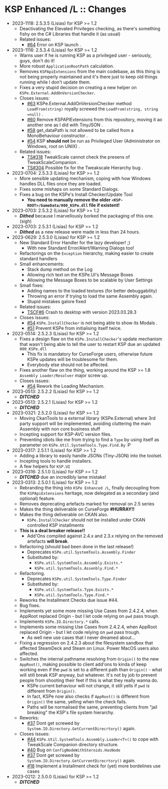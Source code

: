 # KSP Enhanced /L :: Changes

* 2023-1118: 2.5.3.5 (Lisias) for KSP >= 1.2
	+ Deactivating the Elevated Privileges checking, as there's something fishy on the C# Libraries that handle it (as usual)
	+ Related issues:
		- [#64](https://github.com/net-lisias-ksp/KSPe/issues/64) Error on KSP launch .
* 2023-1116: 2.5.3.4 (Lisias) for KSP >= 1.2
	+ Warns user if he is running KSP as a privileged user - seriously, guys, don't do it!
	+ More robust `ApplicationRootPath` calculation.
	+ Removes `KSPApiExtensions` from the main codebase, as this thing is not being properly maintained and it's there just to keep old things running while I don't update them.
	+ Fixes a very stupid decision on creating a new helper on `KSPe.External.AddOnVersionChecker`.
	+ Closes issues:
		- [#63](https://github.com/net-lisias-ksp/KSPe/issues/63) KSPe.External.AddOnVersionChecker method `LoadFrom(string)` royally screwed the `LoadFrom(string, string =null)` .
		- [#60](https://github.com/net-lisias-ksp/KSPe/issues/60) Remove KSPAPIExtensions from this repository, moving it ao another one as I did with TinyJSON .
		- [#58](https://github.com/net-lisias-ksp/KSPe/issues/58) get_dataPath is not allowed to be called from a MonoBehaviour constructor .
		- [#54](https://github.com/net-lisias-ksp/KSPe/issues/54) KSP **should not** be run as Privileged User (Administrator on Windows, root on UNIX) .
	+ Related issues:
		- [TS#318](https://github.com/TweakScale/TweakScale/issues/318) TweakScale cannot check the presens of TweakScaleCompanion .
		- [TS#304](https://github.com/TweakScale/TweakScale/discussions/304) Possible fix for the Tweakscale Hierarchy bug .
* 2023-0704: 2.5.3.3 (Lisias) for KSP >= 1.2
	+ More sensible updating mechanism, coping with how Windows handles DLL files once they are loaded.
	+ Fixes some mishaps on some Standard Dialogs.
	+ Fixes a bug on the KSPe's Install Checker/Update Tool
		- **You need to manually remove the older `<KSP-ROOT>/GameData/000_KSPe.dll` file if existent!** 
* 2023-0703: 2.5.3.2 (Lisias) for KSP >= 1.2
	+ ***Dithed*** because I marvellously borked the packaging of this one. (sigh)
* 2023-0703: 2.5.3.1 (Lisias) for KSP >= 1.2
	+ ***Dithed*** as a new release were made in less than 24 hours. 
* 2023-0629: 2.5.3.0 (Lisias) for KSP >= 1.2
	+ New Standard Error Handler for the lazy developer! ;) 
		- With new Standard Error/Alert/Warning Dialogs too!
	+ Refactorings on the `Exception` hierarchy, making easier to create standard handlers
	+ Small enhancements:
		- Stack dump method on the Log
		- Allowing rich text on the KSPe.UI's Message Boxes
		- Allowing the Message Boxes to be scalable by User Settings
	+ Small fixes:
		- Adding names to the loaded textures (for better debuggability)
		- Throwing an error if trying to load the same Assembly again.
		- Stupid mistakes galore fixed
	+ Related issues:
		- [TSCF#6](https://github.com/TweakScale/Companion_Frameworks/issues?q=is%3Aissue+is%3Aclosed) Crash to desktop with version 2023.03.28.3
	+ Closes issues:
		- [#54](https://github.com/net-lisias-ksp/KSPe/issues/54) `KSPe.InstallChecker` is not being able to show its Modals .
		- [#51](https://github.com/net-lisias-ksp/KSPe/issues/51) Prevent KSPe from initialising itself twice.
* 2023-0514: 2.5.2.3 (Lisias) for KSP >= 1.2
	+ Fixes a design flaw on the `KSPe.InstallChecker`'s update mechanism that wasn't being able to tell the user to restart KSP due an updated `000_KSPe.dll`
		- This fix is mandatory for CurseForge users, otherwise future KSPe updates will be troublesome for them.
		- Everybody else should not be affected. 
	+ Fixes another flaw on the thing, working around the KSP >= 1.8 `Assembly Loader/Resolver` major screw up.
	+ Closes issues:
		- [#54](https://github.com/net-lisias-ksp/KSPe/issues/50) Rework the Loading Mechanism.
* 2023-0513: 2.5.2.2 (Lisias) for KSP >= 1.2
	+ ***DITCHED***
* 2023-0513: 2.5.2.1 (Lisias) for KSP >= 1.2
	+ ***DITCHED***
* 2023-0321: 2.5.2.0 (Lisias) for KSP >= 1.2
	+ Moving CkanTools to a external library (KSPe.External) where 3rd party support will be implemented, avoiding cluttering the main Assembly with non core business stuff
	+ Incepting support for KSP-AVC version files.
	+ Preventing idiots like me from trying to find a `Type` by using itself as parameter on `KSPe.Util.SystemTools.Type.Find.By` :P
* 2023-0317: 2.5.1.1 (Lisias) for KSP >= 1.2
	+ Adding a library to easily handle JSONs (Tiny-JSON) into the toolset.
	+ Incepting tools to handle installers.
	+ A few helpers for `KSP.UI`
* 2023-0316: 2.5.1.0 (Lisias) for KSP >= 1.2
	+ ***DITCHED*** due an incredibly lame mistake!
* 2023-0313: 2.5.0.1 (Lisias) for KSP >= 1.2
	+ Rebranding the thing into `KSPe Enhanced /L`, finally decoupling from the `KSPApiExtensions` heritage, now delegated as a secondary (and optional) feature.
	+ Removes deprecating artefacts marked for removal on 2.5 series
	+ Makes the thing deliverable on CurseForge **#HURRAY!!**
	+ Makes the thing deliverable on CKAN also.
		- `KSPe.InstallChecker` should not be installed under CKAN controlled KSP installments
	+ **This is a deal breaker release!!**
		- Add'Ons compiled against 2.4.x and 2.3.x relying on the removed artefacts **will break**. 
	+ Refactoring (should bad been done in the last release!)
		- Deprecates `KSPe.util.SystemTools.Assembly.Finder`
		- Substituted by:
			- `KSPe.util.SystemTools.Assembly.Exists.*`
			- `KSPe.util.SystemTools.Assenbly.Find.*`
	+ Refactoring.	 
		- Deprecates `KSPe.util.SystemTools.Type.Finder`
		- Substituted by:
			- `KSPe.util.SystemTools.Type.Exists.*`
			- `KSPe.util.SystemTools.Type.Find.*`
	+ Reworks the Installment Checks due issue #44.
	+ Bug fixes.
	+ Implements yet some more missing Use Cases from 2.4.2.4, when AppRoot replaced Origin - but I let code relying on `pwd` pass trough.
	+ Implements `KSPe.IO.Directory.*` calls.
	+ Implements some missing Use Cases from 2.4.2.4, when AppRoot replaced Origin - but I let code relying on `pwd` pass trough.
		- As well new use cases that I never dreamed about...
	+ Fixing a regression on 2.4.2.3 about the filesystem sandbox that affected SteamDeck and Steam on Linux. Power MacOS users also affected. 
	+ Switches the internal pathname resolving from `Origin()` to the new `AppRoot()`, making possible to client add'ons to kinda of keep working even if the `pwd` is set to a different path than `Origin()` - what will still break KSP anyway, but whatever. It's not by job to prevent people from shooting their feet if this is what they really wanna do.
		+ KSPe current behaviour will not change, it still yells if `pwd` is different from `Origin()`.
		+ In fact, KSPe now also checks if `AppRoot()` is different from `Origin()` the same, yelling when the check fails.
		+ Paths will be normalised the same, preventing clients from "jail breaking" the KSP's file system hierarchy.
	+ Reworks:
		- [#37](https://github.com/net-lisias-ksp/KSPe/issues/37) Dont get screwed by `System.IO.Directory.GetCurrentDirecrtory()` again. 
	+ Closes issues:
		- [#44](https://github.com/net-lisias-ksp/KSPe/issues/44) `KSPe.Util.SystemTools.Assembly.Loader<T>()` to cope with TweakScale Companion directory structure.
		- [#40](https://github.com/net-lisias-ksp/KSPe/issues/40) Bug on `ConfigNodeWithSteroids.HasNode`
		- [#37](https://github.com/net-lisias-ksp/KSPe/issues/37) Dont get screwed by `System.IO.Directory.GetCurrentDirecrtory()` again. 
		- [#18](https://github.com/net-lisias-ksp/KSPe/issues/18) Implement a Installment check for (yet) more bordelines use cases
* 2023-0212: 2.5.0.0 (Lisias) for KSP >= 1.2
	+ ***DITCHED***
